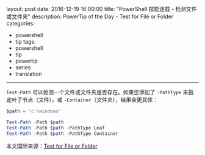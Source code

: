 ﻿layout: post
date: 2016-12-19 16:00:00
title: "PowerShell 技能连载 - 检测文件或文件夹"
description: PowerTip of the Day - Test for File or Folder
categories:
- powershell
- tip
tags:
- powershell
- tip
- powertip
- series
- translation
---
`Test-Path` 可以检测一个文件或文件夹是否存在。如果您添加了 `-PathType` 来指定叶子节点（文件），或 `-Container`（文件夹），结果会更具体：

```powershell
$path = 'c:\windows'

Test-Path -Path $path
Test-Path -Path $path -PathType Leaf
Test-Path -Path $path -PathType Container
````

<!--more-->
本文国际来源：[Test for File or Folder](http://community.idera.com/powershell/powertips/b/tips/posts/test-for-file-or-folder)

